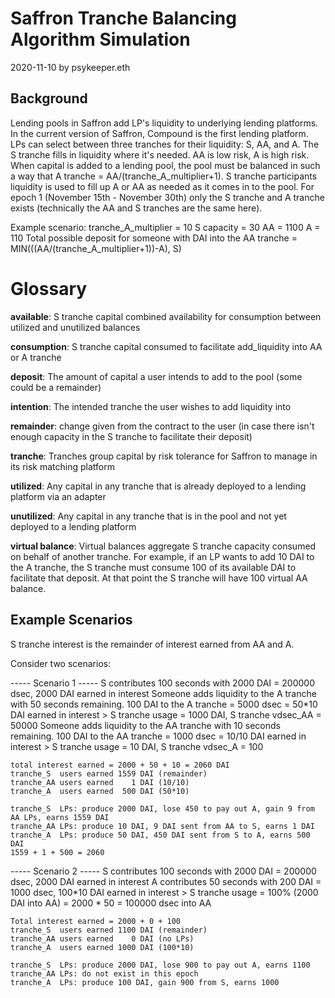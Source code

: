 # Saffron Tranche Balancing Algorithm Simulation
 2020-11-10 by psykeeper.eth

## Background
Lending pools in Saffron add LP's liquidity to underlying lending platforms. In the current version of Saffron, Compound is the first lending platform.
LPs can select between three tranches for their liquidity: S, AA, and A. The S tranche fills in liquidity where it's needed. AA is low risk, A is high risk.
When capital is added to a lending pool, the pool must be balanced in such a way that A tranche = AA/(tranche_A_multiplier+1).
S tranche participants liquidity is used to fill up A or AA as needed as it comes in to the pool.
For epoch 1 (November 15th - November 30th) only the S tranche and A tranche exists (technically the AA and S tranches are the same here).

Example scenario:
 tranche_A_multiplier = 10
 S capacity = 30
 AA = 1100
 A  = 110
Total possible deposit for someone with DAI into the AA tranche = MIN(((AA/(tranche_A_multiplier+1))-A), S)

Glossary
========
**available**: S tranche capital combined availability for consumption between utilized and unutilized balances

**consumption**: S tranche capital consumed to facilitate add_liquidity into AA or A tranche

**deposit**: The amount of capital a user intends to add to the pool (some could be a remainder)

**intention**: The intended tranche the user wishes to add liquidity into

**remainder**: change given from the contract to the user (in case there isn't enough capacity in the S tranche to facilitate their deposit)

**tranche**: Tranches group capital by risk tolerance for Saffron to manage in its risk matching platform

**utilized**: Any capital in any tranche that is already deployed to a lending platform via an adapter

**unutilized**: Any capital in any tranche that is in the pool and not yet deployed to a lending platform

**virtual balance**: Virtual balances aggregate S tranche capacity consumed on behalf of another tranche.  For example, if an LP wants to add 10 DAI to the A tranche, the S tranche must consume 100 of its available DAI to facilitate that deposit.  At that point the S tranche will have 100 virtual AA balance.


## Example Scenarios
S tranche interest is the remainder of interest earned from AA and A.

Consider two scenarios:

----- Scenario 1 -----
S contributes 100 seconds with 2000 DAI = 200000 dsec, 2000 DAI earned in interest
Someone adds liquidity to the A tranche with 50 seconds remaining. 100 DAI to the A tranche = 5000 dsec = 50*10 DAI earned in interest
\> S tranche usage = 1000 DAI, S tranche vdsec_AA = 50000 
Someone adds liquidity to the AA tranche with 10 seconds remaining. 100 DAI to the AA tranche = 1000 dsec = 10/10 DAI earned in interest
\> S tranche usage = 10 DAI, S tranche vdsec_A = 100 

```
total interest earned = 2000 + 50 + 10 = 2060 DAI
tranche_S  users earned 1559 DAI (remainder)
tranche_AA users earned    1 DAI (10/10)
tranche_A  users earned  500 DAI (50*10)

tranche_S  LPs: produce 2000 DAI, lose 450 to pay out A, gain 9 from AA LPs, earns 1559 DAI
tranche_AA LPs: produce 10 DAI, 9 DAI sent from AA to S, earns 1 DAI
tranche_A  LPs: produce 50 DAI, 450 DAI sent from S to A, earns 500 DAI
1559 + 1 + 500 = 2060
```

----- Scenario 2 -----
S contributes 100 seconds with 2000 DAI = 200000 dsec, 2000 DAI earned in interest
A contributes  50 seconds with  200 DAI =   1000 dsec, 100*10 DAI earned in interest
\> S tranche usage = 100% (2000 DAI into AA) = 2000 * 50 = 100000 dsec into AA

```
Total interest earned = 2000 + 0 + 100
tranche_S  users earned 1100 DAI (remainder)
tranche_AA users earned    0 DAI (no LPs)
tranche_A  users earned 1000 DAI (100*10)

tranche_S  LPs: produce 2000 DAI, lose 900 to pay out A, earns 1100
tranche_AA LPs: do not exist in this epoch
tranche_A  LPs: produce 100 DAI, gain 900 from S, earns 1000    
```
